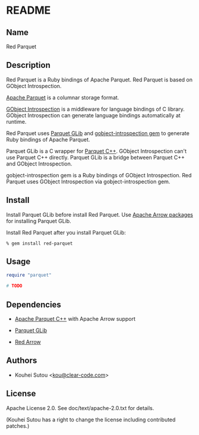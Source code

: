 # README

## Name

Red Parquet

## Description

Red Parquet is a Ruby bindings of Apache Parquet. Red Parquet is based on GObject Introspection.

[Apache Parquet](https://parquet.apache.org/) is a columnar storage format.

[GObject Introspection](https://wiki.gnome.org/action/show/Projects/GObjectIntrospection) is a middleware for language bindings of C library. GObject Introspection can generate language bindings automatically at runtime.

Red Parquet uses [Parquet GLib](https://github.com/red-data-tools/parquet-glib) and [gobject-introspection gem](https://rubygems.org/gems/gobject-introspection) to generate Ruby bindings of Apache Parquet.

Parquet GLib is a C wrapper for [Parquet C++](https://github.com/apache/parquet-cpp). GObject Introspection can't use Parquet C++ directly. Parquet GLib is a bridge between Parquet C++ and GObject Introspection.

gobject-introspection gem is a Ruby bindings of GObject Introspection. Red Parquet uses GObject Introspection via gobject-introspection gem.

## Install

Install Parquet GLib before install Red Parquet. Use [Apache Arrow packages](https://github.com/red-data-tools/arrow-packages) for installing Parquet GLib.

Install Red Parquet after you install Parquet GLib:

```text
% gem install red-parquet
```

## Usage

```ruby
require "parquet"

# TODO
```

## Dependencies

* [Apache Parquet C++](https://github.com/apache/parquet-cpp) with Apache Arrow support

* [Parquet GLib](https://github.com/red-data-tools/parquet-glib)

* [Red Arrow](https://rubygems.org/gems/red-arrow)

## Authors

* Kouhei Sutou \<kou@clear-code.com\>

## License

Apache License 2.0. See doc/text/apache-2.0.txt for details.

(Kouhei Sutou has a right to change the license including contributed
patches.)
